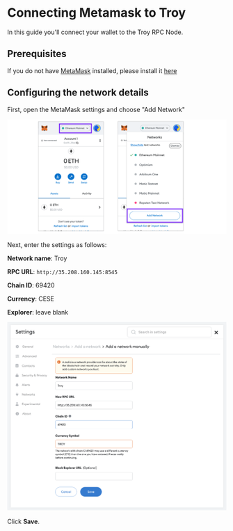 # Connecting Metamask to Troy

In this guide you'll connect your wallet to the Troy RPC Node.

## Prerequisites

If you do not have [MetaMask](https://metamask.io/) installed, please install it
[here](https://metamask.io/download/)

## Configuring the network details

First, open the MetaMask settings and choose "Add Network"

![Configuring MetaMask](../../static/img/add-troy.png)

Next, enter the settings as follows:

__Network name__: Troy

__RPC URL__: `http://35.208.160.145:8545`

__Chain ID__: 69420

__Currency__: CESE

__Explorer__: leave blank

![MetaMask configuration](../../static/img/configure-troy.png)

Click __Save__.
